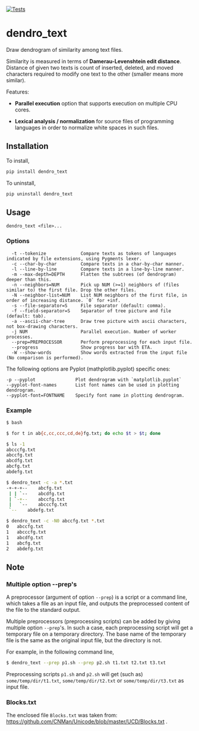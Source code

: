 [![Tests](https://github.com/tos-kamiya/dendro_text/actions/workflows/tests.yaml/badge.svg)](https://github.com/tos-kamiya/dendro_text/actions/workflows/tests.yaml)

dendro_text
===========

Draw dendrogram of similarity among text files.

Similarity is measured in terms of **Damerau-Levenshtein edit distance**.
Distance of given two texts is count of inserted, deleted, and moved characters required to modify one text to the other (smaller means more similar).

Features:

* **Parallel execution** option that supports execution on multiple CPU cores.

* **Lexical analysis / normalization** for source files of programming languages in order to normalize white spaces in such files.

## Installation

To install,

```sh
pip install dendro_text
```

To uninstall,

```sh
pip uninstall dendro_text
```

## Usage

```
dendro_text <file>...
```

### Options

```
  -t --tokenize             Compare texts as tokens of languages indicated by file extensions, using Pygments lexer.
  -c --char-by-char         Compare texts in a char-by-char manner.
  -l --line-by-line         Compare texts in a line-by-line manner.
  -m --max-depth=DEPTH      Flatten the subtrees (of dendrogram) deeper than this.
  -n --neighbors=NUM        Pick up NUM (>=1) neighbors of (files similar to) the first file. Drop the other files.
  -N --neighbor-list=NUM    List NUM neighbors of the first file, in order of increasing distance. `0` for +inf.
  -s --file-separator=S     File separator (default: comma).
  -f --field-separator=S    Separator of tree picture and file (default: tab).
  -a --ascii-char-tree      Draw tree picture with ascii characters, not box-drawing characters.
  -j NUM                    Parallel execution. Number of worker processes.
  --prep=PREPROCESSOR       Perform preprocessing for each input file.
  --progress                Show progress bar with ETA.
  -W --show-words           Show words extracted from the input file (No comparison is performed).
```

The following options are Pyplot (mathplotlib.pyplot) specific ones:

```
-p --pyplot               Plot dendrogram with `matplotlib.pyplot`
--pyplot-font-names       List font names can be used in plotting dendrogram.
--pyplot-font=FONTNAME    Specify font name in plotting dendrogram.
```

### Example

```sh
$ bash

$ for t in ab{c,cc,ccc,cd,de}fg.txt; do echo $t > $t; done

$ ls -1
abcccfg.txt
abccfg.txt
abcdfg.txt
abcfg.txt
abdefg.txt

$ dendro_text -c -a *.txt
-+-+-+-- 	abcfg.txt
 | | `-- 	abcdfg.txt
 | `-+-- 	abccfg.txt
 |   `-- 	abcccfg.txt
 `-- 	abdefg.txt

$ dendro_text -c -N0 abccfg.txt *.txt
0	abccfg.txt
1	abcccfg.txt
1	abcdfg.txt
1	abcfg.txt
2	abdefg.txt
```

## Note

### 

### Multiple option --prep's

A preprocessor (argument of option `--prep`) is a script or a command line, which takes a file as an input file, and outputs the preprocessed content of the file to the standard output.

Multiple preprocessors (preprocessing scripts) can be added by giving multiple option `--prep`'s. In such a case, each preprocessing script will get a temporary file on a temporary directory.
The base name of the temporary file is the same as the original input file, but the directory is not. 

For example, in the following command line,

```sh
$ dendro_text --prep p1.sh --prep p2.sh t1.txt t2.txt t3.txt
```

Preprocessing scripts `p1.sh` and `p2.sh` will get (such as) `some/temp/dir/t1.txt`, `some/temp/dir/t2.txt` or `some/temp/dir/t3.txt` as input file.


### Blocks.txt

The enclosed file `Blocks.txt` was taken from: <https://github.com/CNMan/Unicode/blob/master/UCD/Blocks.txt> .